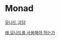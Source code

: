 # Monad

[모나드 괴담](https://xtendo.org/ko/monad)

[왜 모나드를 사용해야 하는가](https://github.com/weirdmeetup/translate/blob/master/articles/why-do-monads-matter.md)
